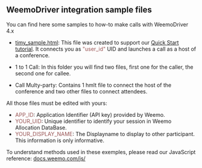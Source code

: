 ## WeemoDriver integration sample files

You can find here some samples to how-to make calls with WeemoDriver 4.x

- <a href="https://github.com/weemo/Release-4.x/blob/WeemoDriver/examples/tiny_sample.html">timy_sample.html</a>: This file was created to support our <a href="https://github.com/weemo/Release-4.x/wiki/Javascript-API---Quick-start">Quick Start tutorial</a>. It connects you as <font color="#995555">"user_id"</font> UID and launches a call as a host of a conference.<br>

- 1 to 1 Call: In this folder you will find two files, first one for the caller, the second one for callee.<br/>
- Call Multy-party: Contains 1 hmlt file to connect the host of the conference and two other files to connect attendees. <br/>

All those files must be edited with yours:

- <font color="#995555">APP_ID</font>: Application Identifier (API key) provided by Weemo.
- <font color="#995555">YOUR_UID</font>: Unique identifier to identify your session in Weemo Allocation DataBase.
- <font color="#995555">YOUR_DISPLAY_NAME</font>: The Displayname to display to other participant. This information is only informative.

To understand methods used in these exemples, please read our JavaScript reference: <a href="http://docs.weemo.com/js/index.html"> docs.weemo.com/js/</a>

